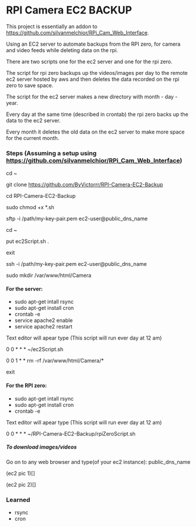 # RPI Camera EC2 BACKUP

This project is essentially an addon to https://github.com/silvanmelchior/RPi_Cam_Web_Interface.

Using an EC2 server to automate backups from the RPI zero, for camera and video feeds while deleting data on the rpi.

There are two scripts one for the ec2 server and one for the rpi zero.

The script for rpi zero backups up the videos/images per day to the remote ec2 server hosted by aws and then deletes the data recorded on the rpi zero to save space.

The script for the ec2 server makes a new directory with month - day - year. 

Every day at the same time (described in crontab) the rpi zero backs up the data to the ec2 server.

Every month it deletes the old data on the ec2 server to make more space for the current month.

### Steps (Assuming a setup using https://github.com/silvanmelchior/RPi_Cam_Web_Interface)

cd ~

git clone https://github.com/ByVictorrr/RPI-Camera-EC2-Backup

cd RPI-Camera-EC2-Backup

sudo chmod +x *.sh

sftp -i /path/my-key-pair.pem ec2-user@public_dns_name

cd ~

put ec2Script.sh .

exit

ssh -i /path/my-key-pair.pem ec2-user@public_dns_name

sudo mkdir /var/www/html/Camera

#### For the server:
* sudo apt-get intall rsync
* sudo apt-get install cron
* crontab -e
* service apache2 enable
* service apache2 restart

Text editor will apear type (This script will run ever day at 12 am) 

0 0 * * * ~/ec2Script.sh

0 0 1 * * rm -rf /var/www/html/Camera/*

exit

#### For the RPI zero:
* sudo apt-get intall rsync
* sudo apt-get install cron
* crontab -e

Text editor will apear type (This script will run ever day at 12 am) 

0 0 * * * ~/RPI-Camera-EC2-Backup/rpiZeroScript.sh

##### To download images/videos

Go on to any web browser and type(of your ec2 instance): public_dns_name

(ec2 pic 1)[]

(ec2 pic 2)[]

### Learned
* rsync
* cron


